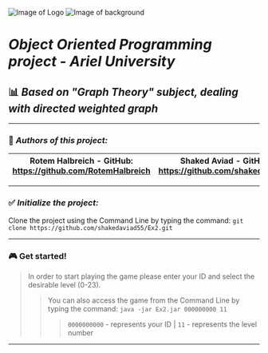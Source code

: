 
![Image of Logo](https://www.pixelstalk.net/wp-content/uploads/images1/Game-Pokemon-Go-Wallpaper-Download.jpg)
![Image of background](https://www.pokemongoout.com/wp-content/uploads/2020/06/pokemon-go-zoom-background.png)
# *Object Oriented Programming project - Ariel University*
## :bar_chart: *Based on "Graph Theory" subject, dealing with directed weighted graph*
----------------------------------------------------------------------------------------------------------
### :pencil: *Authors of this project:*
| Rotem Halbreich  -  GitHub: https://github.com/RotemHalbreich | Shaked Aviad  -  GitHub: https://github.com/shakedaviad55 |
------------------------------------------------------|----------------------------------------------------
----------------------------------------------------------------------------------------------------------
### :white_check_mark: *Initialize the project:*
Clone the project using the Command Line by typing the command: `git clone https://github.com/shakedaviad55/Ex2.git`

----------------------------------------------------------------------------------------------------------
### :video_game: Get started!
> In order to start playing the game please enter your ID and select the desirable level (0-23).
>> You can also access the game from the Command Line by typing the command: `java -jar Ex2.jar 000000000 11`  
>>>`0000000000` - represents your ID  |  `11` - represents the level number

----------------------------------------------------------------------------------------------------------
